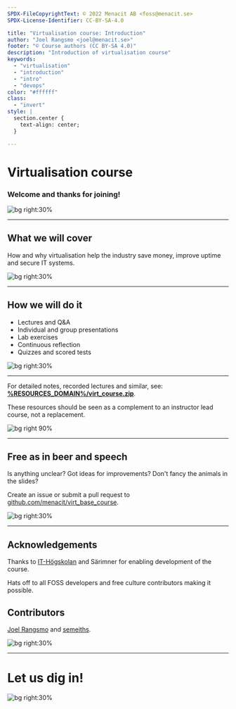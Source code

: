 ```yaml
---
SPDX-FileCopyrightText: © 2022 Menacit AB <foss@menacit.se>
SPDX-License-Identifier: CC-BY-SA-4.0

title: "Virtualisation course: Introduction"
author: "Joel Rangsmo <joel@menacit.se>"
footer: "© Course authors (CC BY-SA 4.0)"
description: "Introduction of virtualisation course"
keywords:
  - "virtualisation"
  - "introduction"
  - "intro"
  - "devops"
color: "#ffffff"
class:
  - "invert"
style: |
  section.center {
    text-align: center;
  }

---
```

<!-- _footer: "© Course authors (CC BY-SA 4.0) - Image: © Austin Design (CC BY-SA 2.0)" -->
# Virtualisation course
### Welcome and thanks for joining! 

![bg right:30%](images/00-cyberpunk.jpg)

<!--
Welcome participants and wait for everyone to get settled.
Introduction of the lecturers and their background.

Segue: In this part of the course we'll talk about virtualisation...
-->

---
<!-- _footer: "© Course authors (CC BY-SA 4.0) - Image: © Håkan Dahlström (CC BY 2.0)" -->
## What we will cover
How and why virtualisation help the industry save money, improve uptime and secure IT systems.

![bg right:30%](images/00-containers.jpg)

<!--
- These days almost everyone virtualise their systems, an ongoing transformation for the past 20y

- Why they do it: basically what the slide says

- Enabled the success of companies such as AWS and countless startups 

- Learn about the different kinds of virtualisation technologies and their pros/cons
-->

---
<!-- _footer: "© Course authors (CC BY-SA 4.0) - Image: © Kuhnmi (CC BY 2.0)" -->
## How we will do it
- Lectures and Q&A
- Individual and group presentations
- Lab exercises
- Continuous reflection
- Quizzes and scored tests

![bg right:30%](images/00-penguins.jpg)

<!--
- We'll cover lots of things in a short amount of time

- In order to be able to do this we'll use scientifically proven methods to Make It Stick

- Basically what the slide says

- Don't forget to have fun!
-->

---
For detailed notes, recorded lectures and similar, see:   
**[%RESOURCES_DOMAIN%/virt_course.zip](https://%RESOURCES_DOMAIN%/virt_course.zip)**.  
  
These resources should be seen as a complement to an instructor lead course, not a replacement.

![bg right 90%](qr_codes/presentation_zip.link.svg)

<!--
- There are several resources to help you learn

- Speaker notes in slides are heavily recommended for recaps/deep diving

- May also be available through LMS, depending on how the course is consumed

- The course is designed to be instructor lead, won't make the most of it on your own, see as aid
-->

---
<!-- _footer: "© Course authors (CC BY-SA 4.0) - Image: © Ludm (CC BY-SA 2.0)" -->
## Free as in beer and speech
Is anything unclear? Got ideas for improvements? Don't fancy the animals in the slides?  
  
Create an issue or submit a pull request to
[github.com/menacit/virt_base_course](https://github.com/menacit/virt_base_course).

![bg right:30%](images/00-bees.jpg)

<!--
- Encourage participants to make the course better

- Learners are likely the best to provide critique, lecturers are likely a bit home-blind

- No cats or dogs allowed!

- Feel free to share it with friends or use it yourself later in your career
-->

---
<!-- _footer: "© Course authors (CC BY-SA 4.0) - Image: © Marcus Hansson (CC BY 2.0)" -->
## Acknowledgements
Thanks to [IT-Högskolan](https://www.iths.se/) and Särimner for enabling development of the course.
  
Hats off to all FOSS developers and free culture contributors making it possible.

## Contributors
[Joel Rangsmo](https://github.com/doctor-love) and [semeiths](https://github.com/semeiths).

![bg right:30%](images/00-koala.jpg)

<!--
The course wouldn't be available if it wasn't for financial support - Thanks!
-->

---
<!-- _footer: "© Course authors (CC BY-SA 4.0) - Image: © Austin Design (CC BY-SA 2.0)" -->
# Let us dig in!

![bg right:30%](images/00-cave.jpg)
